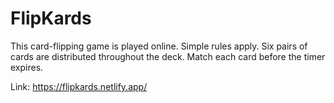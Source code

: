 # FlipKards
This card-flipping game is played online.
Simple rules apply. Six pairs of cards are distributed throughout the deck. Match each card before the timer expires.

Link: https://flipkards.netlify.app/
